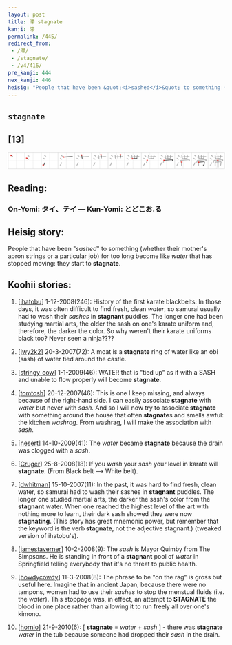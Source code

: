 ```yaml
---
layout: post
title: 滞 stagnate
kanji: 滞
permalink: /445/
redirect_from:
 - /滞/
 - /stagnate/
 - /v4/416/
pre_kanji: 444
nex_kanji: 446
heisig: "People that have been &quot;<i>sashed</i>&quot; to something (whether their mother's apron strings or a particular job) for too long become like <i>water</i> that has stopped moving: they start to <b>stagnate</b>."
---
```


## `stagnate`

## [13]

<div class="stroke"><img src="../images/E6BB9E.png" /></div>

## Reading:

### On-Yomi: タイ、テイ &mdash; Kun-Yomi: とどこお.る

## Heisig story:

People that have been &quot;<i>sashed</i>&quot; to something (whether their mother's apron strings or a particular job) for too long become like <i>water</i> that has stopped moving: they start to <b>stagnate</b>.

## Koohii stories:

1) [<a href="http://kanji.koohii.com/profile/ihatobu">ihatobu</a>] 1-12-2008(246): History of the first karate blackbelts: In those days, it was often difficult to find fresh, clean <em>water</em>, so samurai usually had to wash their <em>sashes</em> in <strong>stagnant</strong> puddles. The longer one had been studying martial arts, the older the sash on one&#039;s karate uniform and, therefore, the darker the color. So why weren&#039;t their karate uniforms black too? Never seen a ninja????

2) [<a href="http://kanji.koohii.com/profile/jwy2k2">jwy2k2</a>] 20-3-2007(72): A moat is a<strong> stagnate</strong> ring of water like an obi (sash) of water tied around the castle.

3) [<a href="http://kanji.koohii.com/profile/stringy_cow">stringy_cow</a>] 1-1-2009(46): WATER that is &quot;tied up&quot; as if with a SASH and unable to flow properly will become<strong> stagnate</strong>.

4) [<a href="http://kanji.koohii.com/profile/tomtosh">tomtosh</a>] 20-12-2007(46): This is one I keep missing, and always because of the right-hand side. I can easily associate<strong> stagnate</strong> with <em>water</em> but never with <em>sash.</em> And so I will now try to associate<strong> stagnate</strong> with something around the house that often<strong> stagnate</strong>s and smells awful: the kitchen <em>washrag</em>. From washrag, I will make the association with <em>sash</em>.

5) [<a href="http://kanji.koohii.com/profile/nesert">nesert</a>] 14-10-2009(41): The <em>water</em> became<strong> stagnate</strong> because the drain was clogged with a <em>sash</em>.

6) [<a href="http://kanji.koohii.com/profile/Cruger">Cruger</a>] 25-8-2008(18): If you <em>wash</em> your <em>sash</em> your level in karate will<strong> stagnate</strong>. (From Black belt --&gt; White belt).

7) [<a href="http://kanji.koohii.com/profile/dwhitman">dwhitman</a>] 15-10-2007(11): In the past, it was hard to find fresh, clean water, so samurai had to wash their sashes in <strong>stagnant</strong> puddles. The longer one studied martial arts, the darker the sash&#039;s color from the <strong>stagnant</strong> water. When one reached the highest level of the art with nothing more to learn, their dark sash showed they were now <strong>stagnating</strong>. (This story has great mnemonic power, but remember that the keyword is the verb<strong> stagnate</strong>, not the adjective stagnant.) (tweaked version of ihatobu&#039;s).

8) [<a href="http://kanji.koohii.com/profile/jamestaverner">jamestaverner</a>] 10-2-2008(9): The <em>sash</em> is Mayor Quimby from The Simpsons. He is standing in front of a <strong>stagnant</strong> pool of <em>water</em> in Springfield telling everybody that it&#039;s no threat to public health.

9) [<a href="http://kanji.koohii.com/profile/howdycowdy">howdycowdy</a>] 11-3-2008(8): The phrase to be &quot;on the rag&quot; is gross but useful here. Imagine that in ancient Japan, because there were no tampons, women had to use their <em>sashes</em> to stop the menstual fluids (i.e. the <em>water</em>). This stoppage was, in effect, an attempt to<strong> STAGNATE</strong> the blood in one place rather than allowing it to run freely all over one&#039;s kimono.

10) [<a href="http://kanji.koohii.com/profile/hornlo">hornlo</a>] 21-9-2010(6): [ <strong>stagnate</strong> = <em>water</em> + <em>sash</em> ] - there was <strong>stagnate</strong> <em>water</em> in the tub because someone had dropped their <em>sash</em> in the drain.
